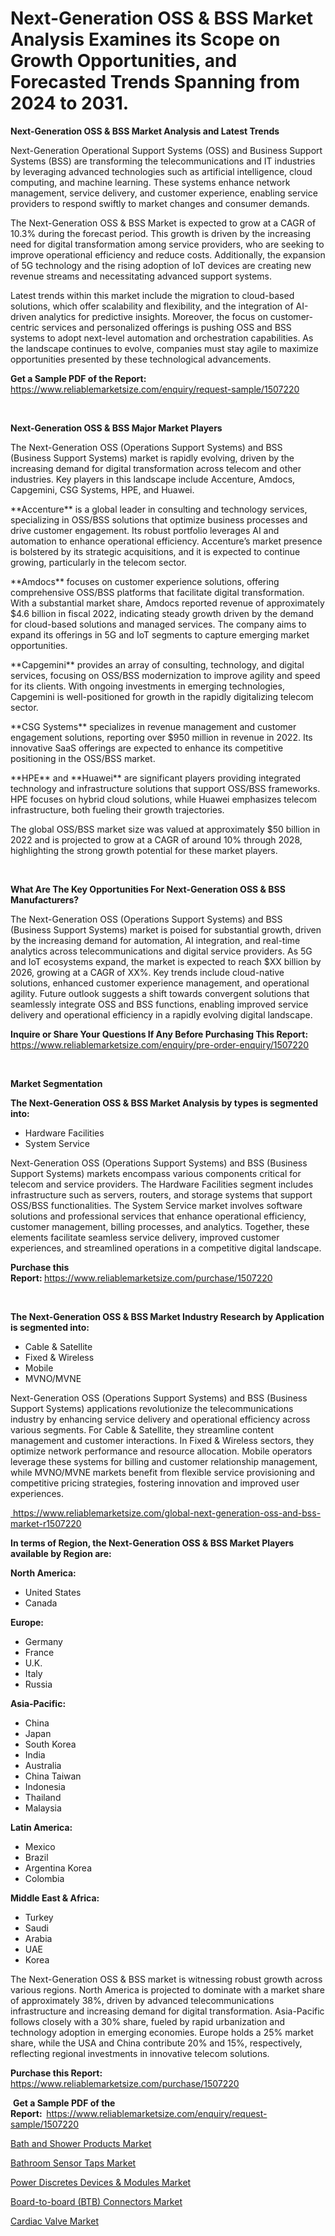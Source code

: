 <p><h1>Next-Generation OSS & BSS Market Analysis Examines its Scope on Growth Opportunities, and Forecasted Trends Spanning from 2024 to 2031.</h1></p><p><strong>Next-Generation OSS & BSS Market Analysis and Latest Trends</strong></p>
<p><p>Next-Generation Operational Support Systems (OSS) and Business Support Systems (BSS) are transforming the telecommunications and IT industries by leveraging advanced technologies such as artificial intelligence, cloud computing, and machine learning. These systems enhance network management, service delivery, and customer experience, enabling service providers to respond swiftly to market changes and consumer demands.</p><p>The Next-Generation OSS & BSS Market is expected to grow at a CAGR of 10.3% during the forecast period. This growth is driven by the increasing need for digital transformation among service providers, who are seeking to improve operational efficiency and reduce costs. Additionally, the expansion of 5G technology and the rising adoption of IoT devices are creating new revenue streams and necessitating advanced support systems.</p><p>Latest trends within this market include the migration to cloud-based solutions, which offer scalability and flexibility, and the integration of AI-driven analytics for predictive insights. Moreover, the focus on customer-centric services and personalized offerings is pushing OSS and BSS systems to adopt next-level automation and orchestration capabilities. As the landscape continues to evolve, companies must stay agile to maximize opportunities presented by these technological advancements.</p></p>
<p><strong>Get a Sample PDF of the Report:&nbsp;</strong> <a href="https://www.reliablemarketsize.com/enquiry/request-sample/1507220">https://www.reliablemarketsize.com/enquiry/request-sample/1507220</a></p>
<p>&nbsp;</p>
<p><strong>Next-Generation OSS & BSS Major Market Players</strong></p>
<p><p>The Next-Generation OSS (Operations Support Systems) and BSS (Business Support Systems) market is rapidly evolving, driven by the increasing demand for digital transformation across telecom and other industries. Key players in this landscape include Accenture, Amdocs, Capgemini, CSG Systems, HPE, and Huawei.</p><p>**Accenture** is a global leader in consulting and technology services, specializing in OSS/BSS solutions that optimize business processes and drive customer engagement. Its robust portfolio leverages AI and automation to enhance operational efficiency. Accenture’s market presence is bolstered by its strategic acquisitions, and it is expected to continue growing, particularly in the telecom sector.</p><p>**Amdocs** focuses on customer experience solutions, offering comprehensive OSS/BSS platforms that facilitate digital transformation. With a substantial market share, Amdocs reported revenue of approximately $4.6 billion in fiscal 2022, indicating steady growth driven by the demand for cloud-based solutions and managed services. The company aims to expand its offerings in 5G and IoT segments to capture emerging market opportunities.</p><p>**Capgemini** provides an array of consulting, technology, and digital services, focusing on OSS/BSS modernization to improve agility and speed for its clients. With ongoing investments in emerging technologies, Capgemini is well-positioned for growth in the rapidly digitalizing telecom sector.</p><p>**CSG Systems** specializes in revenue management and customer engagement solutions, reporting over $950 million in revenue in 2022. Its innovative SaaS offerings are expected to enhance its competitive positioning in the OSS/BSS market.</p><p>**HPE** and **Huawei** are significant players providing integrated technology and infrastructure solutions that support OSS/BSS frameworks. HPE focuses on hybrid cloud solutions, while Huawei emphasizes telecom infrastructure, both fueling their growth trajectories.</p><p>The global OSS/BSS market size was valued at approximately $50 billion in 2022 and is projected to grow at a CAGR of around 10% through 2028, highlighting the strong growth potential for these market players.</p></p>
<p>&nbsp;</p>
<p><strong>What Are The Key Opportunities For Next-Generation OSS & BSS Manufacturers?</strong></p>
<p><p>The Next-Generation OSS (Operations Support Systems) and BSS (Business Support Systems) market is poised for substantial growth, driven by the increasing demand for automation, AI integration, and real-time analytics across telecommunications and digital service providers. As 5G and IoT ecosystems expand, the market is expected to reach $XX billion by 2026, growing at a CAGR of XX%. Key trends include cloud-native solutions, enhanced customer experience management, and operational agility. Future outlook suggests a shift towards convergent solutions that seamlessly integrate OSS and BSS functions, enabling improved service delivery and operational efficiency in a rapidly evolving digital landscape.</p></p>
<p><strong>Inquire or Share Your Questions If Any Before Purchasing This Report:</strong> <a href="https://www.reliablemarketsize.com/enquiry/pre-order-enquiry/1507220">https://www.reliablemarketsize.com/enquiry/pre-order-enquiry/1507220</a></p>
<p>&nbsp;</p>
<p><strong>Market Segmentation</strong></p>
<p><strong>The Next-Generation OSS & BSS Market Analysis by types is segmented into:</strong></p>
<p><ul><li>Hardware Facilities</li><li>System Service</li></ul></p>
<p><p>Next-Generation OSS (Operations Support Systems) and BSS (Business Support Systems) markets encompass various components critical for telecom and service providers. The Hardware Facilities segment includes infrastructure such as servers, routers, and storage systems that support OSS/BSS functionalities. The System Service market involves software solutions and professional services that enhance operational efficiency, customer management, billing processes, and analytics. Together, these elements facilitate seamless service delivery, improved customer experiences, and streamlined operations in a competitive digital landscape.</p></p>
<p><strong>Purchase this Report:&nbsp;</strong><a href="https://www.reliablemarketsize.com/purchase/1507220">https://www.reliablemarketsize.com/purchase/1507220</a></p>
<p>&nbsp;</p>
<p><strong>The Next-Generation OSS & BSS Market Industry Research by Application is segmented into:</strong></p>
<p><ul><li>Cable & Satellite</li><li>Fixed & Wireless</li><li>Mobile</li><li>MVNO/MVNE</li></ul></p>
<p><p>Next-Generation OSS (Operations Support Systems) and BSS (Business Support Systems) applications revolutionize the telecommunications industry by enhancing service delivery and operational efficiency across various segments. For Cable & Satellite, they streamline content management and customer interactions. In Fixed & Wireless sectors, they optimize network performance and resource allocation. Mobile operators leverage these systems for billing and customer relationship management, while MVNO/MVNE markets benefit from flexible service provisioning and competitive pricing strategies, fostering innovation and improved user experiences.</p></p>
<p><a href="https://www.reliablemarketsize.com/global-next-generation-oss-and-bss-market-r1507220">&nbsp;https://www.reliablemarketsize.com/global-next-generation-oss-and-bss-market-r1507220</a></p>
<p><strong>In terms of Region, the Next-Generation OSS & BSS Market Players available by Region are:</strong></p>
<p>
    <p> <strong> North America: </strong>
        <ul>
            <li>United States</li>
            <li>Canada</li>
        </ul>
        </p> 
    <p> <strong> Europe: </strong>
        <ul>
            <li>Germany</li>
            <li>France</li>
            <li>U.K.</li>
            <li>Italy</li>
            <li>Russia</li>
        </ul>
        </p> 
    <p> <strong> Asia-Pacific: </strong>
        <ul>
            <li>China</li>
            <li>Japan</li>
            <li>South Korea</li>
            <li>India</li>
            <li>Australia</li>
            <li>China Taiwan</li>
            <li>Indonesia</li>
            <li>Thailand</li>
            <li>Malaysia</li>
        </ul>
        </p> 
    <p> <strong> Latin America: </strong>
        <ul>
            <li>Mexico</li>
            <li>Brazil</li>
            <li>Argentina Korea</li>
            <li>Colombia</li>
        </ul>
        </p> 
    <p> <strong> Middle East & Africa: </strong>
        <ul>
            <li>Turkey</li>
            <li>Saudi</li>
            <li>Arabia</li>
            <li>UAE</li>
            <li>Korea</li>
        </ul>
    </p>
    </p>
<p><p>The Next-Generation OSS & BSS market is witnessing robust growth across various regions. North America is projected to dominate with a market share of approximately 38%, driven by advanced telecommunications infrastructure and increasing demand for digital transformation. Asia-Pacific follows closely with a 30% share, fueled by rapid urbanization and technology adoption in emerging economies. Europe holds a 25% market share, while the USA and China contribute 20% and 15%, respectively, reflecting regional investments in innovative telecom solutions.</p></p>
<p><strong>Purchase this Report: </strong><a href="https://www.reliablemarketsize.com/purchase/1507220">https://www.reliablemarketsize.com/purchase/1507220</a></p>
<p>&nbsp;<strong>Get a Sample PDF of the Report:&nbsp;&nbsp;</strong><a href="https://www.reliablemarketsize.com/enquiry/request-sample/1507220">https://www.reliablemarketsize.com/enquiry/request-sample/1507220</a></p>
<p><strong></strong></p>
<p><p><a href="https://issuu.com/reportprime-2/docs/bath-and-shower-products-market-siz_ccc49d5dcc17f5">Bath and Shower Products Market</a></p><p><a href="https://issuu.com/reportprime-2/docs/bathroom-sensor-taps-market-size-20_df5f4fd93af89f">Bathroom Sensor Taps Market</a></p><p><a href="https://medium.com/@hobnob892009/power-discretes-devices-modules-market-research-report-includes-analysis-on-market-size-share-22b50d627995">Power Discretes Devices & Modules Market</a></p><p><a href="https://medium.com/@hobnob892009/board-to-board-btb-connectors-market-market-segmentation-geographical-regions-and-market-3a7ce900dda4">Board-to-board (BTB) Connectors Market</a></p><p><a href="https://www.linkedin.com/pulse/global-cardiac-valve-market-analysis-trends-forecasts-growth-uncge?trackingId=xrT7SY0rSaS5GEr%2FM2Zxhw%3D%3D">Cardiac Valve Market</a></p></p>
